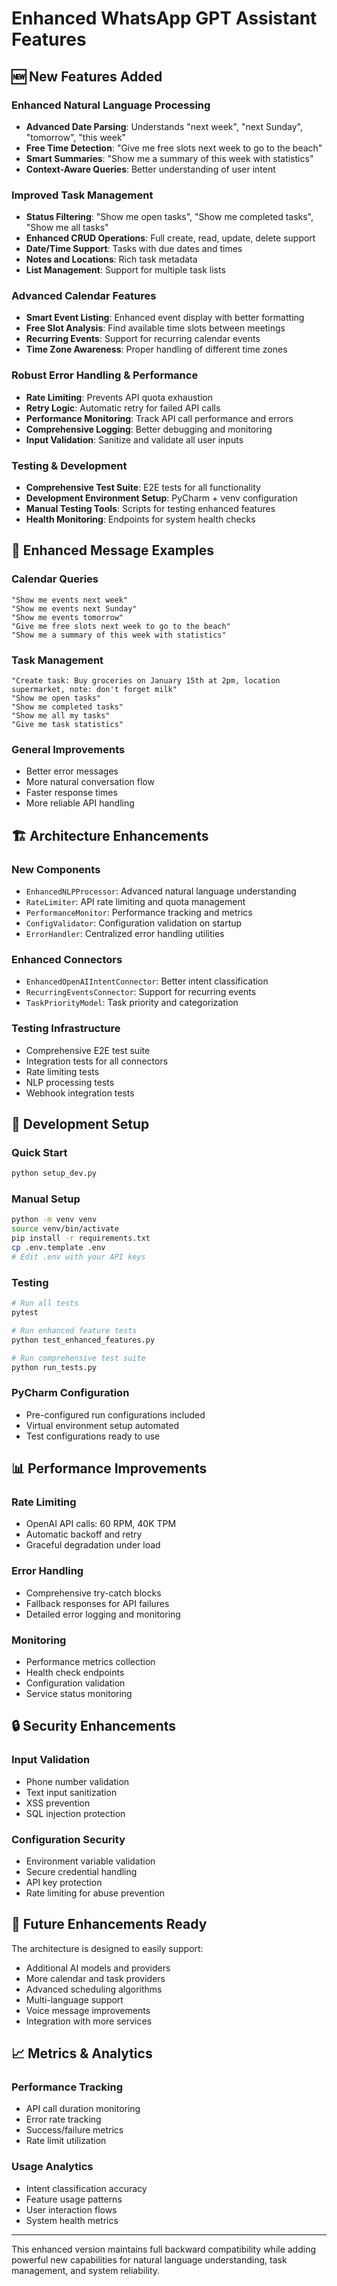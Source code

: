 # Enhanced WhatsApp GPT Assistant Features

## 🆕 New Features Added

### Enhanced Natural Language Processing
- **Advanced Date Parsing**: Understands "next week", "next Sunday", "tomorrow", "this week"
- **Free Time Detection**: "Give me free slots next week to go to the beach"
- **Smart Summaries**: "Show me a summary of this week with statistics"
- **Context-Aware Queries**: Better understanding of user intent

### Improved Task Management
- **Status Filtering**: "Show me open tasks", "Show me completed tasks", "Show me all tasks"
- **Enhanced CRUD Operations**: Full create, read, update, delete support
- **Date/Time Support**: Tasks with due dates and times
- **Notes and Locations**: Rich task metadata
- **List Management**: Support for multiple task lists

### Advanced Calendar Features
- **Smart Event Listing**: Enhanced event display with better formatting
- **Free Slot Analysis**: Find available time slots between meetings
- **Recurring Events**: Support for recurring calendar events
- **Time Zone Awareness**: Proper handling of different time zones

### Robust Error Handling & Performance
- **Rate Limiting**: Prevents API quota exhaustion
- **Retry Logic**: Automatic retry for failed API calls
- **Performance Monitoring**: Track API call performance and errors
- **Comprehensive Logging**: Better debugging and monitoring
- **Input Validation**: Sanitize and validate all user inputs

### Testing & Development
- **Comprehensive Test Suite**: E2E tests for all functionality
- **Development Environment Setup**: PyCharm + venv configuration
- **Manual Testing Tools**: Scripts for testing enhanced features
- **Health Monitoring**: Endpoints for system health checks

## 📱 Enhanced Message Examples

### Calendar Queries
```
"Show me events next week"
"Show me events next Sunday"  
"Show me events tomorrow"
"Give me free slots next week to go to the beach"
"Show me a summary of this week with statistics"
```

### Task Management
```
"Create task: Buy groceries on January 15th at 2pm, location supermarket, note: don't forget milk"
"Show me open tasks"
"Show me completed tasks"
"Show me all my tasks"
"Give me task statistics"
```

### General Improvements
- Better error messages
- More natural conversation flow
- Faster response times
- More reliable API handling

## 🏗️ Architecture Enhancements

### New Components
- `EnhancedNLPProcessor`: Advanced natural language understanding
- `RateLimiter`: API rate limiting and quota management
- `PerformanceMonitor`: Performance tracking and metrics
- `ConfigValidator`: Configuration validation on startup
- `ErrorHandler`: Centralized error handling utilities

### Enhanced Connectors
- `EnhancedOpenAIIntentConnector`: Better intent classification
- `RecurringEventsConnector`: Support for recurring events
- `TaskPriorityModel`: Task priority and categorization

### Testing Infrastructure
- Comprehensive E2E test suite
- Integration tests for all connectors
- Rate limiting tests
- NLP processing tests
- Webhook integration tests

## 🔧 Development Setup

### Quick Start
```bash
python setup_dev.py
```

### Manual Setup
```bash
python -m venv venv
source venv/bin/activate
pip install -r requirements.txt
cp .env.template .env
# Edit .env with your API keys
```

### Testing
```bash
# Run all tests
pytest

# Run enhanced feature tests
python test_enhanced_features.py

# Run comprehensive test suite
python run_tests.py
```

### PyCharm Configuration
- Pre-configured run configurations included
- Virtual environment setup automated
- Test configurations ready to use

## 📊 Performance Improvements

### Rate Limiting
- OpenAI API calls: 60 RPM, 40K TPM
- Automatic backoff and retry
- Graceful degradation under load

### Error Handling
- Comprehensive try-catch blocks
- Fallback responses for API failures
- Detailed error logging and monitoring

### Monitoring
- Performance metrics collection
- Health check endpoints
- Configuration validation
- Service status monitoring

## 🔒 Security Enhancements

### Input Validation
- Phone number validation
- Text input sanitization
- XSS prevention
- SQL injection protection

### Configuration Security
- Environment variable validation
- Secure credential handling
- API key protection
- Rate limiting for abuse prevention

## 🚀 Future Enhancements Ready

The architecture is designed to easily support:
- Additional AI models and providers
- More calendar and task providers
- Advanced scheduling algorithms
- Multi-language support
- Voice message improvements
- Integration with more services

## 📈 Metrics & Analytics

### Performance Tracking
- API call duration monitoring
- Error rate tracking
- Success/failure metrics
- Rate limit utilization

### Usage Analytics
- Intent classification accuracy
- Feature usage patterns
- User interaction flows
- System health metrics

---

This enhanced version maintains full backward compatibility while adding powerful new capabilities for natural language understanding, task management, and system reliability.

